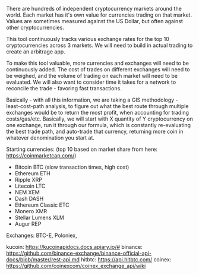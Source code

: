 There are hundreds of independent cryptocurrency markets around the world. Each market has it's own value for currencies trading on that market. Values are sometimes measured against the US Dollar, but often against other cryptocurrencies.

This tool continuously tracks various exchange rates for the top 10 cryptocurrencies across 3 markets. We will need to build in actual trading to create an arbitrage app.

To make this tool valuable, more currencies and exchanges will need to be continuously added. The cost of trades on different exchanges will need to be weighed, and the volume of trading on each market will need to be evaluated. We will also want to consider time it takes for a network to reconcile the trade - favoring fast transactions.

Basically - with all this information, we are taking a GIS methodology - least-cost-path analysis, to figure out what the best route through multiple exchanges would be to return the most profit, when accounting for trading costs/gas/etc. Basically, we will start with X quantity of Y cryptocurrency on one exchange, run it through our formula, which is constantly re-evaluating the best trade path, and auto-trade that currency, returning more coin in whatever denomination you start at.

Starting currencies: (top 10 based on market share from here: https://coinmarketcap.com/)
- Bitcoin BTC (slow transaction times, high cost)
- Ethereum ETH
- Ripple XRP
- Litecoin LTC
- NEM XEM
- Dash DASH
- Ethereum Classic ETC
- Monero XMR
- Stellar Lumens XLM
- Augur REP

Exchanges: BTC-E, Poloniex, 

kucoin: https://kucoinapidocs.docs.apiary.io/#
binance: https://github.com/binance-exchange/binance-official-api-docs/blob/master/rest-api.md
hitbtc: https://api.hitbtc.com/
coinex: https://github.com/coinexcom/coinex_exchange_api/wiki
